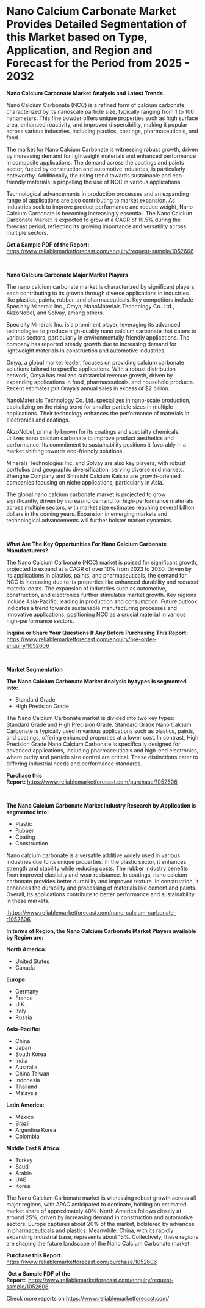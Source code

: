 <p><h1>Nano Calcium Carbonate Market Provides Detailed Segmentation of this Market based on Type, Application, and Region and Forecast for the Period from 2025 - 2032</h1></p><p><strong>Nano Calcium Carbonate Market Analysis and Latest Trends</strong></p>
<p><p>Nano Calcium Carbonate (NCC) is a refined form of calcium carbonate, characterized by its nanoscale particle size, typically ranging from 1 to 100 nanometers. This fine powder offers unique properties such as high surface area, enhanced reactivity, and improved dispersibility, making it popular across various industries, including plastics, coatings, pharmaceuticals, and food. </p><p>The market for Nano Calcium Carbonate is witnessing robust growth, driven by increasing demand for lightweight materials and enhanced performance in composite applications. The demand across the coatings and paints sector, fueled by construction and automotive industries, is particularly noteworthy. Additionally, the rising trend towards sustainable and eco-friendly materials is propelling the use of NCC in various applications. </p><p>Technological advancements in production processes and an expanding range of applications are also contributing to market expansion. As industries seek to improve product performance and reduce weight, Nano Calcium Carbonate is becoming increasingly essential. The Nano Calcium Carbonate Market is expected to grow at a CAGR of 10.5% during the forecast period, reflecting its growing importance and versatility across multiple sectors.</p></p>
<p><strong>Get a Sample PDF of the Report:&nbsp;</strong> <a href="https://www.reliablemarketforecast.com/enquiry/request-sample/1052606?utm_campaign=3530&utm_medium=2&utm_source=Github&utm_content=ia&utm_term=22032025&utm_id=nano-calcium-carbonate">https://www.reliablemarketforecast.com/enquiry/request-sample/1052606</a></p>
<p>&nbsp;</p>
<p><strong>Nano Calcium Carbonate Major Market Players</strong></p>
<p><p>The nano calcium carbonate market is characterized by significant players, each contributing to its growth through diverse applications in industries like plastics, paints, rubber, and pharmaceuticals. Key competitors include Specialty Minerals Inc., Omya, NanoMaterials Technology Co. Ltd., AkzoNobel, and Solvay, among others.</p><p>Specialty Minerals Inc. is a prominent player, leveraging its advanced technologies to produce high-quality nano calcium carbonate that caters to various sectors, particularly in environmentally friendly applications. The company has reported steady growth due to increasing demand for lightweight materials in construction and automotive industries.</p><p>Omya, a global market leader, focuses on providing calcium carbonate solutions tailored to specific applications. With a robust distribution network, Omya has realized substantial revenue growth, driven by expanding applications in food, pharmaceuticals, and household products. Recent estimates put Omya’s annual sales in excess of $2 billion.</p><p>NanoMaterials Technology Co. Ltd. specializes in nano-scale production, capitalizing on the rising trend for smaller particle sizes in multiple applications. Their technology enhances the performance of materials in electronics and coatings.</p><p>AkzoNobel, primarily known for its coatings and specialty chemicals, utilizes nano calcium carbonate to improve product aesthetics and performance. Its commitment to sustainability positions it favorably in a market shifting towards eco-friendly solutions.</p><p>Minerals Technologies Inc. and Solvay are also key players, with robust portfolios and geographic diversification, serving diverse end markets. Zhenghe Company and Shiraishi Calcium Kaisha are growth-oriented companies focusing on niche applications, particularly in Asia.</p><p>The global nano calcium carbonate market is projected to grow significantly, driven by increasing demand for high-performance materials across multiple sectors, with market size estimates reaching several billion dollars in the coming years. Expansion in emerging markets and technological advancements will further bolster market dynamics.</p></p>
<p>&nbsp;</p>
<p><strong>What Are The Key Opportunities For Nano Calcium Carbonate Manufacturers?</strong></p>
<p><p>The Nano Calcium Carbonate (NCC) market is poised for significant growth, projected to expand at a CAGR of over 10% from 2023 to 2030. Driven by its applications in plastics, paints, and pharmaceuticals, the demand for NCC is increasing due to its properties like enhanced durability and reduced material costs. The expansion of industries such as automotive, construction, and electronics further stimulates market growth. Key regions include Asia-Pacific, leading in production and consumption. Future outlook indicates a trend towards sustainable manufacturing processes and innovative applications, positioning NCC as a crucial material in various high-performance sectors.</p></p>
<p><strong>Inquire or Share Your Questions If Any Before Purchasing This Report:</strong> <a href="https://www.reliablemarketforecast.com/enquiry/pre-order-enquiry/1052606?utm_campaign=3530&utm_medium=2&utm_source=Github&utm_content=ia&utm_term=22032025&utm_id=nano-calcium-carbonate">https://www.reliablemarketforecast.com/enquiry/pre-order-enquiry/1052606</a></p>
<p>&nbsp;</p>
<p><strong>Market Segmentation</strong></p>
<p><strong>The Nano Calcium Carbonate Market Analysis by types is segmented into:</strong></p>
<p><ul><li>Standard Grade</li><li>High Precision Grade</li></ul></p>
<p><p>The Nano Calcium Carbonate market is divided into two key types: Standard Grade and High Precision Grade. Standard Grade Nano Calcium Carbonate is typically used in various applications such as plastics, paints, and coatings, offering enhanced properties at a lower cost. In contrast, High Precision Grade Nano Calcium Carbonate is specifically designed for advanced applications, including pharmaceuticals and high-end electronics, where purity and particle size control are critical. These distinctions cater to differing industrial needs and performance standards.</p></p>
<p><strong>Purchase this Report:&nbsp;</strong><a href="https://www.reliablemarketforecast.com/purchase/1052606?utm_campaign=3530&utm_medium=2&utm_source=Github&utm_content=ia&utm_term=22032025&utm_id=nano-calcium-carbonate">https://www.reliablemarketforecast.com/purchase/1052606</a></p>
<p>&nbsp;</p>
<p><strong>The Nano Calcium Carbonate Market Industry Research by Application is segmented into:</strong></p>
<p><ul><li>Plastic</li><li>Rubber</li><li>Coating</li><li>Construction</li></ul></p>
<p><p>Nano calcium carbonate is a versatile additive widely used in various industries due to its unique properties. In the plastic sector, it enhances strength and stability while reducing costs. The rubber industry benefits from improved elasticity and wear resistance. In coatings, nano calcium carbonate provides better durability and improved texture. In construction, it enhances the durability and processing of materials like cement and paints. Overall, its applications contribute to better performance and sustainability in these markets.</p></p>
<p><a href="https://www.reliablemarketforecast.com/nano-calcium-carbonate-r1052606?utm_campaign=3530&utm_medium=2&utm_source=Github&utm_content=ia&utm_term=22032025&utm_id=nano-calcium-carbonate">&nbsp;https://www.reliablemarketforecast.com/nano-calcium-carbonate-r1052606</a></p>
<p><strong>In terms of Region, the Nano Calcium Carbonate Market Players available by Region are:</strong></p>
<p>
    <p> <strong> North America: </strong>
        <ul>
            <li>United States</li>
            <li>Canada</li>
        </ul>
        </p> 
    <p> <strong> Europe: </strong>
        <ul>
            <li>Germany</li>
            <li>France</li>
            <li>U.K.</li>
            <li>Italy</li>
            <li>Russia</li>
        </ul>
        </p> 
    <p> <strong> Asia-Pacific: </strong>
        <ul>
            <li>China</li>
            <li>Japan</li>
            <li>South Korea</li>
            <li>India</li>
            <li>Australia</li>
            <li>China Taiwan</li>
            <li>Indonesia</li>
            <li>Thailand</li>
            <li>Malaysia</li>
        </ul>
        </p> 
    <p> <strong> Latin America: </strong>
        <ul>
            <li>Mexico</li>
            <li>Brazil</li>
            <li>Argentina Korea</li>
            <li>Colombia</li>
        </ul>
        </p> 
    <p> <strong> Middle East & Africa: </strong>
        <ul>
            <li>Turkey</li>
            <li>Saudi</li>
            <li>Arabia</li>
            <li>UAE</li>
            <li>Korea</li>
        </ul>
    </p>
    </p>
<p><p>The Nano Calcium Carbonate market is witnessing robust growth across all major regions, with APAC anticipated to dominate, holding an estimated market share of approximately 40%. North America follows closely at around 25%, driven by increasing demand in construction and automotive sectors. Europe captures about 20% of the market, bolstered by advances in pharmaceuticals and plastics. Meanwhile, China, with its rapidly expanding industrial base, represents about 15%. Collectively, these regions are shaping the future landscape of the Nano Calcium Carbonate market.</p></p>
<p><strong>Purchase this Report: </strong><a href="https://www.reliablemarketforecast.com/purchase/1052606?utm_campaign=3530&utm_medium=2&utm_source=Github&utm_content=ia&utm_term=22032025&utm_id=nano-calcium-carbonate">https://www.reliablemarketforecast.com/purchase/1052606</a></p>
<p>&nbsp;<strong>Get a Sample PDF of the Report:&nbsp;&nbsp;</strong><a href="https://www.reliablemarketforecast.com/enquiry/request-sample/1052606?utm_campaign=3530&utm_medium=2&utm_source=Github&utm_content=ia&utm_term=22032025&utm_id=nano-calcium-carbonate">https://www.reliablemarketforecast.com/enquiry/request-sample/1052606</a></p>
<p><strong></strong></p>
<p>Check more reports on <a href="https://www.reliablemarketforecast.com/?utm_campaign=3530&utm_medium=2&utm_source=Github&utm_content=ia&utm_term=22032025&utm_id=nano-calcium-carbonate">https://www.reliablemarketforecast.com/</a></p>